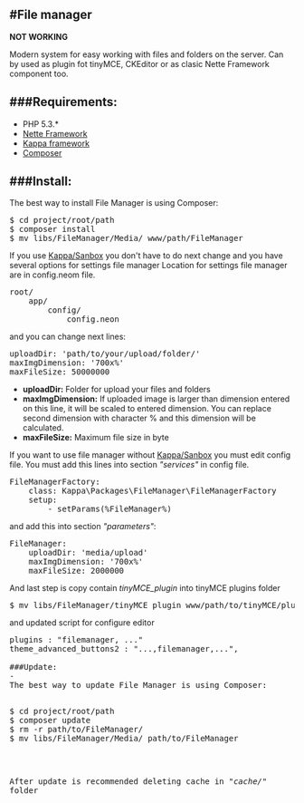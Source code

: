 #File manager
-
**NOT WORKING**

Modern system for easy working with files and folders on the server. Can by used as plugin fot tinyMCE, CKEditor or as clasic Nette Framework component too.

###Requirements:
-
* PHP 5.3.*
* [Nette Framework](http://nette.org)
* [Kappa framework](https://github.com/Budry/Kappa)
* [Composer](http://getcomposer.org/)

###Install:
-
The best way to install File Manager is using Composer:
<pre>
$ cd project/root/path
$ composer install
$ mv libs/FileManager/Media/ www/path/FileManager
</pre>
If you use [Kappa/Sanbox](http://github.com/Kappa-org/Sanbox) you don't have to do next change and you have several options for settings file manager
Location for settings file manager are in config.neom file.
<pre>
root/
	app/
		config/
			config.neon
</pre>

and you can change next lines:

<pre>
uploadDir: 'path/to/your/upload/folder/'
maxImgDimension: '700x%'
maxFileSize: 50000000
</pre>

* **uploadDir:** Folder for upload your files and folders
* **maxImgDimension:** If uploaded image is larger than dimension entered on this line, it will be  scaled to entered dimension. You can replace second dimension with character % and this dimension will be calculated.
* **maxFileSize:** Maximum file size in byte


If you want to use file manager without [Kappa/Sanbox](http://github.com/Kappa-org/Sanbox) you must edit config file.
You must add this lines into section *"services"* in config file.

<pre>
FileManagerFactory:
	class: Kappa\Packages\FileManager\FileManagerFactory
	setup:
		- setParams(%FileManager%)
</pre>

and add this into section *"parameters"*:

<pre>
FileManager:
	uploadDir: 'media/upload'
	maxImgDimension: '700x%'
	maxFileSize: 2000000
</pre>

And last step is copy contain *tinyMCE_plugin* into tinyMCE plugins folder

<pre>
$ mv libs/FileManager/tinyMCE_plugin www/path/to/tinyMCE/plugins
</pre>

and updated script for configure editor

<pre>
plugins : "filemanager, ..."
theme_advanced_buttons2 : "...,filemanager,...",
</pr>
###Update:
-
The best way to update File Manager is using Composer:

<pre>
$ cd project/root/path
$ composer update
$ rm -r path/to/FileManager/
$ mv libs/FileManager/Media/ path/to/FileManager
</pre>

After update is recommended deleting cache in *"cache/"* folder